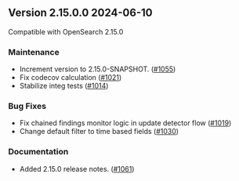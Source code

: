 ## Version 2.15.0.0 2024-06-10

Compatible with OpenSearch 2.15.0

### Maintenance
* Increment version to 2.15.0-SNAPSHOT. ([#1055](https://github.com/opensearch-project/security-analytics/pull/1055))
* Fix codecov calculation ([#1021](https://github.com/opensearch-project/security-analytics/pull/1021))
* Stabilize integ tests ([#1014](https://github.com/opensearch-project/security-analytics/pull/1014))

### Bug Fixes
* Fix chained findings monitor logic in update detector flow ([#1019](https://github.com/opensearch-project/security-analytics/pull/1019))
* Change default filter to time based fields ([#1030](https://github.com/opensearch-project/security-analytics/pull/1030))

### Documentation
* Added 2.15.0 release notes. ([#1061](https://github.com/opensearch-project/security-analytics/pull/1061))